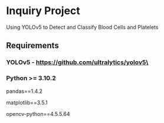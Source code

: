 # Inquiry Project
Using YOLOv5 to Detect and Classify Blood Cells and Platelets

## Requirements
### YOLOv5 - https://github.com/ultralytics/yolov5\
### Python >= 3.10.2
pandas==1.4.2

matplotlib==3.5.1

opencv-python==4.5.5.64
